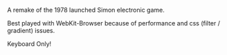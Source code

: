 A remake of the 1978 launched Simon electronic game.

Best played with WebKit-Browser because of performance and css (filter / gradient) issues. 

Keyboard Only!
